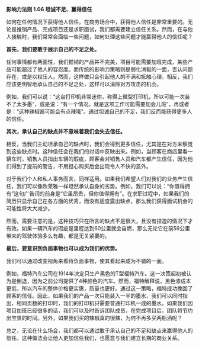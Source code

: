 **影响力法则 1.06 坦诚不足、赢得信任** 

如何在任何情况下获得他人信任。在商务场合中，获得他人信任是非常重要的。无论是推销产品、完成项目还是求职面试，我们都需要建立信任关系。然而，在与他人接触时，我们常常会面临一些问题，如何处理这些问题才能赢得他人的信任呢？

**首先，我们要敢于展示自己的不足之处。**

任何事情都有两面性，我们推销的产品并不完美，项目可能需要加班完成，某些产品可能超过了他人的容忍度。而传统的影响力策略则是弱化消极的一面，否认问题存在，或是以权压人。然而，这样做只会引起他人的不满和抵触心理。相反，我们应该更明智地承认自己的不足之处，这样可以消除对方攻击的机会。

例如，我们可以说：“这台打印机非常迷你，称得上微型打印机，所以可能一次装不了太多墨”，或是说：“有一个情况，就是这项工作可能需要加会儿班”，再或者是：“这种辣椒酱可能会有点辣哦”。通过坦诚自己的不足，我们反而能获得更多人的信任。

**其次，承认自己的缺点并不意味着我们会失去信任。**

相反，当我们主动坦承自己的缺点时，我们会得到更多信任，尤其是在对方未察觉到这些缺点时。这种信任会在我们的对话中反映出来。例如，当顾客在商店里看一辆车时，销售人员指出车辆的瑕疵，顾客会对销售人员和汽车都产生信任，因为他们得到了提前的警告，不用担心购买后会出现令人不快的意外。

对于我们个人和私人事务而言，同样适用。如果我们希望人们对我们的业务产生信任，我们可以像欧莱雅一样坦然承认自身的劣势。例如，我们可以说：“你值得拥有”这句广告词的前身是“它虽昂贵，但你值得拥有”。在求职过程中，如果我们的简历只显示自己在各方面的优秀，而没有适度露出缺点，那么我们获得面试机会的可能性将大大减少。

然而，需要注意的是，这种技巧只在所言的缺点不是很大，且没有捏造的情况下才有效。如果一辆汽车的瑕疵是里程达到60公里就会自燃，那么无论它在前59公里带来的驾驶体验多么有趣，都是无关紧要的。

**最后，要意识到负面事物也可以成为我们的优势。**

我们可以通过改变视角来看待负面事物，使其看起来成为不错的一面。

例如，福特汽车公司在1914年决定只生产黑色的T型福特汽车。这一决策起初被认为是倒退，因为之前公司提供了4种颜色的汽车。然而，福特解释说，黑色漆成本更低，所以汽车的整体价格更实惠，质量也更好。通过这一策略，福特成功挽回了顾客的信任。因此，如果我们的产品一次只能装入一半的墨水，我们可以同时指出，相同页数的打印时，我们的打印机只需要普通打印机一成的墨水。如果我们因项目加班已经很多的话，我们可以及时告诉团队成员，在完成项目后，团队将节约出宝贵的时间。另外，如果我们买的辣椒真的很辣，为何不再多买两瓶酒呢？

总之，无论在什么场合，我们都可以通过敢于承认自己的不足和缺点来赢得他人的信任。这种做法会让他人更加信任我们，也愿意与我们建立长期的商业关系。